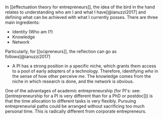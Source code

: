 In [[effectuation theory for entrepreneurs]], the idea of the bird in the hand relates to understanding who am I and what I have[@ianuzzi2017] and defining what can be achieved with what I currently posses. There are three main ingredients:

- Identity (Who am I?)
- Knowledge
- Network

Particularly, for [[scipreneurs]], the reflection can go as follows[@ianuzzi2017]

- A PI has a strong position in a specific niche, which grants them access to a pool of early adopters of a technology. Therefore, identifying *who* in the sense of how other perceive *me*. The knowledge comes from the niche in which research is done, and the network is obvious. 

One of the advantages of academic entrepreneurship (for PI's: see: [[entrepreneurship for a PI is very different than for a PhD or postdoc]]) is that the time allocation to different tasks is very flexibly. Pursuing entrepreneurial paths could be arranged without sacrificing too much personal time. This is radically different from corporate entrepreneurs. 
